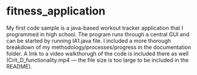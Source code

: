 # fitness_application
My first code sample is a java-based workout tracker application that I programmed in high school. The program runs through a central GUI and can 
be started by running IA1.java file. I included a more thorough breakdown of my methodology/processes/progress in the documentation folder.
A link to a video walkthorugh of the code is included there as well (Crit_D_functionality.mp4 — the file size is too large to be included in the README).
